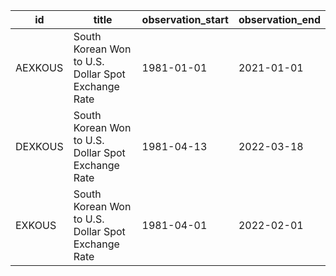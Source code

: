 | id      | title                                              | observation_start   | observation_end   |
|---------|----------------------------------------------------|---------------------|-------------------|
| AEXKOUS | South Korean Won to U.S. Dollar Spot Exchange Rate | 1981-01-01          | 2021-01-01        |
| DEXKOUS | South Korean Won to U.S. Dollar Spot Exchange Rate | 1981-04-13          | 2022-03-18        |
| EXKOUS  | South Korean Won to U.S. Dollar Spot Exchange Rate | 1981-04-01          | 2022-02-01        |
